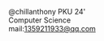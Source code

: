@chillanthony PKU 24'  
Computer Science  
mail:1359211933@qq.com

<!---
chillanthony/chillanthony is a ✨ special ✨ repository because its `README.md` (this file) appears on your GitHub profile.
You can click the Preview link to take a look at your changes.
--->
